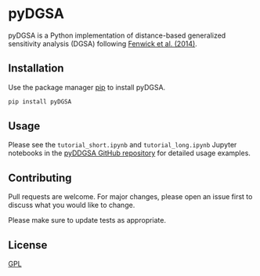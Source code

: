 # pyDGSA

pyDGSA is a Python implementation of distance-based generalized sensitivity analysis (DGSA) following [Fenwick et al. (2014)](https://doi.org/10.1007/s11004-014-9530-5).

## Installation

Use the package manager [pip](https://pip.pypa.io/en/stable/) to install pyDGSA.

```bash
pip install pyDGSA
```

## Usage
Please see the `tutorial_short.ipynb` and `tutorial_long.ipynb` Jupyter notebooks in the [pyDDGSA GitHub repository](https://github.com/zperzan/pyDGSA) for detailed usage examples.

## Contributing
Pull requests are welcome. For major changes, please open an issue first to discuss what you would like to change.

Please make sure to update tests as appropriate.

## License
[GPL](https://choosealicense.com/licenses/gpl-3.0/)
